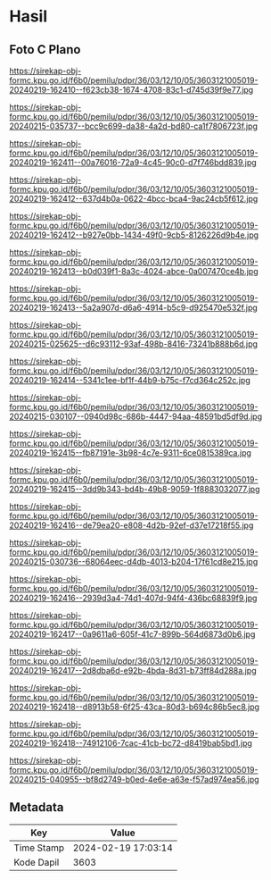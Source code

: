 # Hasil

## Foto C Plano

https://sirekap-obj-formc.kpu.go.id/f6b0/pemilu/pdpr/36/03/12/10/05/3603121005019-20240219-162410--f623cb38-1674-4708-83c1-d745d39f9e77.jpg

https://sirekap-obj-formc.kpu.go.id/f6b0/pemilu/pdpr/36/03/12/10/05/3603121005019-20240215-035737--bcc9c699-da38-4a2d-bd80-ca1f7806723f.jpg

https://sirekap-obj-formc.kpu.go.id/f6b0/pemilu/pdpr/36/03/12/10/05/3603121005019-20240219-162411--00a76016-72a9-4c45-90c0-d7f746bdd839.jpg

https://sirekap-obj-formc.kpu.go.id/f6b0/pemilu/pdpr/36/03/12/10/05/3603121005019-20240219-162412--637d4b0a-0622-4bcc-bca4-9ac24cb5f612.jpg

https://sirekap-obj-formc.kpu.go.id/f6b0/pemilu/pdpr/36/03/12/10/05/3603121005019-20240219-162412--b927e0bb-1434-49f0-9cb5-8126226d9b4e.jpg

https://sirekap-obj-formc.kpu.go.id/f6b0/pemilu/pdpr/36/03/12/10/05/3603121005019-20240219-162413--b0d039f1-8a3c-4024-abce-0a007470ce4b.jpg

https://sirekap-obj-formc.kpu.go.id/f6b0/pemilu/pdpr/36/03/12/10/05/3603121005019-20240219-162413--5a2a907d-d6a6-4914-b5c9-d925470e532f.jpg

https://sirekap-obj-formc.kpu.go.id/f6b0/pemilu/pdpr/36/03/12/10/05/3603121005019-20240215-025625--d6c93112-93af-498b-8416-73241b888b6d.jpg

https://sirekap-obj-formc.kpu.go.id/f6b0/pemilu/pdpr/36/03/12/10/05/3603121005019-20240219-162414--5341c1ee-bf1f-44b9-b75c-f7cd364c252c.jpg

https://sirekap-obj-formc.kpu.go.id/f6b0/pemilu/pdpr/36/03/12/10/05/3603121005019-20240215-030107--0940d98c-686b-4447-94aa-48591bd5df9d.jpg

https://sirekap-obj-formc.kpu.go.id/f6b0/pemilu/pdpr/36/03/12/10/05/3603121005019-20240219-162415--fb87191e-3b98-4c7e-9311-6ce0815389ca.jpg

https://sirekap-obj-formc.kpu.go.id/f6b0/pemilu/pdpr/36/03/12/10/05/3603121005019-20240219-162415--3dd9b343-bd4b-49b8-9059-1f8883032077.jpg

https://sirekap-obj-formc.kpu.go.id/f6b0/pemilu/pdpr/36/03/12/10/05/3603121005019-20240219-162416--de79ea20-e808-4d2b-92ef-d37e17218f55.jpg

https://sirekap-obj-formc.kpu.go.id/f6b0/pemilu/pdpr/36/03/12/10/05/3603121005019-20240215-030736--68064eec-d4db-4013-b204-17f61cd8e215.jpg

https://sirekap-obj-formc.kpu.go.id/f6b0/pemilu/pdpr/36/03/12/10/05/3603121005019-20240219-162416--2939d3a4-74d1-407d-94f4-436bc68839f9.jpg

https://sirekap-obj-formc.kpu.go.id/f6b0/pemilu/pdpr/36/03/12/10/05/3603121005019-20240219-162417--0a9611a6-605f-41c7-899b-564d6873d0b6.jpg

https://sirekap-obj-formc.kpu.go.id/f6b0/pemilu/pdpr/36/03/12/10/05/3603121005019-20240219-162417--2d8dba6d-e92b-4bda-8d31-b73ff84d288a.jpg

https://sirekap-obj-formc.kpu.go.id/f6b0/pemilu/pdpr/36/03/12/10/05/3603121005019-20240219-162418--d8913b58-6f25-43ca-80d3-b694c86b5ec8.jpg

https://sirekap-obj-formc.kpu.go.id/f6b0/pemilu/pdpr/36/03/12/10/05/3603121005019-20240219-162418--74912106-7cac-41cb-bc72-d8419bab5bd1.jpg

https://sirekap-obj-formc.kpu.go.id/f6b0/pemilu/pdpr/36/03/12/10/05/3603121005019-20240215-040955--bf8d2749-b0ed-4e6e-a63e-f57ad974ea56.jpg


## Metadata

| Key        | Value               |
| ---------- | ------------------- |
| Time Stamp | 2024-02-19 17:03:14 |
| Kode Dapil | 3603                |



